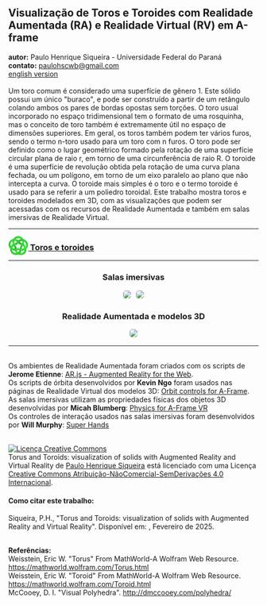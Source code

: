 <link rel="stylesheet" href="../scripts/style.css">
<meta charset="utf-8">
<link rel="icon" type="image/png" href="../symbols/vr/salas/imagens/icone.png">
<h2>Visualização de Toros e Toroides com Realidade Aumentada (RA) e Realidade Virtual (RV) em A-frame</h2>
<b>autor:</b> Paulo Henrique Siqueira - Universidade Federal do Paraná
<br><b>contato:</b> <a href="#"> paulohscwb@gmail.com </a>
<br><a href="https://paulohscwb.github.io/torus-toroids/">english version</a>
<br><br>Um toro comum é considerado uma superfície de gênero 1. Este sólido possui um único "buraco", e pode ser construído a partir de um retângulo colando ambos os pares de bordas opostas sem torções. O toro usual incorporado no espaço tridimensional tem o formato de uma rosquinha, mas o conceito de toro também é extremamente útil no espaço de dimensões superiores.
Em geral, os toros também podem ter vários furos, sendo o termo n-toro usado para um toro com n furos. O toro pode ser definido como o lugar geométrico  formado pela rotação de uma superfície circular plana de raio r, em torno de uma circunferência de raio R. 
O toroide é uma superfície de revolução obtida pela rotação de uma curva plana fechada, ou um polígono, em torno de um eixo paralelo ao plano que não intercepta a curva. O toroide mais simples é o toro e o termo toroide é usado para se referir a um poliedro toroidal.
Este trabalho mostra toros e toroides modelados em 3D, com as visualizações que podem ser acessadas com os recursos de Realidade Aumentada e também em salas imersivas de Realidade Virtual.
<hr>
<h3 style="margin-top:3px"><a target="_blank" href="../basic/pt-br/"><img src="../basic/vr/salas/imagens/icone.png" style="margin-bottom:-10px" width="40"> Toros e toroides</a></h3>
<!--<h3 style="margin-top:3px"><a target="_blank" href="../tetragonal/pt-br/"><img src="../tetragonal/vr/salas/imagens/icone.png" style="margin-bottom:-10px" width="40"> Toroides tetragonais</a></h3>
<h3 style="margin-top:3px"><a target="_blank" href="../iris/pt-br/"><img src="../iris/vr/salas/imagens/icone.png" style="margin-bottom:-10px" width="40"> Toroides de íris</a></h3>
<h3 style="margin-top:3px"><a target="_blank" href="../mobius-cairo/pt-br/"><img src="../mobius-cairo/vr/salas/imagens/icone.png" style="margin-bottom:-10px" width="40"> Toroides de Mobius e Cairo</a></h3>
<h3 style="margin-top:3px"><a target="_blank" href="../regular/pt-br/"><img src="../regular/vr/salas/imagens/icone.png" style="margin-bottom:-10px" width="40"> Toroides regulares</a></h3>
<h3 style="margin-top:3px"><a target="_blank" href="../hexagonal/pt-br/"><img src="../hexagonal/vr/salas/imagens/icone.png" style="margin-bottom:-10px" width="40"> Toroides hexagonais</a></h3>
<h3 style="margin-top:3px"><a target="_blank" href="../heptagonal/pt-br/"><img src="../heptagonal/vr/salas/imagens/icone.png" style="margin-bottom:-10px" width="40"> Dodecaedros heptagonais</a></h3>
<h3 style="margin-top:3px"><a target="_blank" href="../regular1/pt-br/"><img src="../regular1/vr/salas/imagens/icone.png" style="margin-bottom:-10px" width="40"> Toroides poligonais regulares 1</a></h3>
<h3 style="margin-top:3px"><a target="_blank" href="../regular2/pt-br/"><img src="../regular2/vr/salas/imagens/icone.png" style="margin-bottom:-10px" width="40"> Toroides poligonais regulares 2</a></h3>
<h3 style="margin-top:3px"><a target="_blank" href="../regular3/pt-br/"><img src="../regular3/vr/salas/imagens/icone.png" style="margin-bottom:-10px" width="40"> Toroides poligonais regulares 3</a></h3>
<h3 style="margin-top:3px"><a target="_blank" href="../rings/pt-br/"><img src="../rings/vr/salas/imagens/icone.png" style="margin-bottom:-10px" width="40"> Anéis toroides</a></h3>
<h3 style="margin-top:3px"><a target="_blank" href="../regular4/pt-br/"><img src="../regular4/vr/salas/imagens/icone.png" style="margin-bottom:-10px" width="40"> Toroides poligonais regulares 4</a></h3>
<h3 style="margin-top:3px"><a target="_blank" href="../regular5/pt-br/"><img src="../regular5/vr/salas/imagens/icone.png" style="margin-bottom:-10px" width="40"> Toroides poligonais regulares 5</a></h3>-->
<hr>
<h3 align="center">Salas imersivas</h3>
<p align="center"><img src="../basic/vr/salas/videos/torus-toroids1.gif" style="max-width: 47%; border-radius:5px; margin-right:10px" loading="lazy"/><img src="../basic/vr/salas/videos/torus-toroids1.gif" style="max-width: 47%; border-radius:5px;" loading="lazy"/></p>
<h3 align="center">Realidade Aumentada e modelos 3D</h3>
<p align="center"><img src="../basic/ar/basic.gif" style="max-width: 92%; border-radius:5px;" loading="lazy"/></p>
<hr>
<br>Os ambientes de Realidade Aumentada foram criados com os scripts de <b>Jerome Etienne</b>: <a href="https://github.com/jeromeetienne/AR.js" target="_blank"> AR.js - Augmented Reality for the Web</a>.
<br>Os scripts de órbita desenvolvidos por <b>Kevin Ngo</b> foram usados nas páginas de Realidade Virtual dos modelos 3D: <a href="https://github.com/supermedium/superframe/tree/master/components/orbit-controls/" target="_blank"> Orbit controls for A-Frame</a>.
<br>As salas imersivas utilizam as propriedades físicas dos objetos 3D desenvolvidas por <b>Micah Blumberg</b>: <a  href="https://github.com/c-frame/aframe-physics-system" target="_blank"> Physics for A-Frame VR</a>
<br>Os controles de interação usados nas salas imersivas foram desenvolvidos por <b>Will Murphy</b>: <a  href="https://github.com/c-frame/aframe-super-hands-component" target="_blank"> Super Hands</a>
<br>

<br><a rel="license" href="http://creativecommons.org/licenses/by-nc-nd/4.0/"><img alt="Licença Creative Commons" style="border-width:0" src="https://i.creativecommons.org/l/by-nc-nd/4.0/88x31.png" loading="lazy"/></a><br /><span xmlns:dct="http://purl.org/dc/terms/" property="dct:title">Torus and Toroids: visualization of solids with Augmented Reality and Virtual Reality</span> de <a xmlns:cc="http://creativecommons.org/ns#" href="https://paulohscwb.github.io/torus-toroids/" property="cc:attributionName" rel="cc:attributionURL">Paulo Henrique Siqueira</a> está licenciado com uma Licença <a rel="license" href="http://creativecommons.org/licenses/by-nc-nd/4.0/">Creative Commons Atribuição-NãoComercial-SemDerivações 4.0 Internacional</a>.

<h4>Como citar este trabalho:</h4> 
<p>Siqueira, P.H., "Torus and Toroids: visualization of solids with Augmented Reality and Virtual Reality". Disponível em: <https://paulohscwb.github.io/torus-toroids/>, Fevereiro de 2025.</p>
<!--<a target="_blank" href="https://doi.org/10.5281/zenodo.14502405"><img src="https://zenodo.org/badge/DOI/10.5281/zenodo.14502405.svg" alt="DOI"></a>-->
<br><b>Referências:</b>
<br>Weisstein, Eric W. "Torus" From MathWorld-A Wolfram Web Resource. <a href="https://mathworld.wolfram.com/Torus.html" target="_blank">https://mathworld.wolfram.com/Torus.html</a>
<br>Weisstein, Eric W. "Toroid" From MathWorld-A Wolfram Web Resource. <a href="https://mathworld.wolfram.com/Toroid.html" target="_blank">https://mathworld.wolfram.com/Toroid.html</a>
<br>McCooey, D. I. "Visual Polyhedra". <a href="http://dmccooey.com/polyhedra/" target="_blank">http://dmccooey.com/polyhedra/</a>
